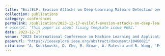 ```yaml
---
title: "EvilELF: Evasion Attacks on Deep-Learning Malware Detection over ELF Files"
collection: publications
category: conferences
permalink: /publication/2023-12-17-evilelf-evasion-attacks-on-deep-learning-malware-detection-over-elf-files/
# excerpt: 'This paper is about fixing template issue #693.'
date: 2023-12-17
venue: "2023 International Conference on Machine Learning and Applications (ICMLA)"
paperurl: "https://ieeexplore.ieee.org/abstract/document/10460021"
citation: "A. Kosikowski, D. Cho, M. Ninan, A. Ralescu and B. Wang, 'EvilELF: Evasion Attacks on Deep-Learning Malware Detection over ELF Files,' 2023 International Conference on Machine Learning and Applications (ICMLA), Jacksonville, FL, USA, 2023, pp. 1702-1709, doi: 10.1109/ICMLA58977.2023.00258."
---
```

